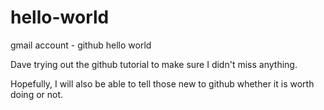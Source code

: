 # hello-world
gmail account - github hello world 

Dave trying out the github tutorial to make sure I didn't miss anything.  

Hopefully, I will also be able to tell those new to github whether it is worth doing or not.
